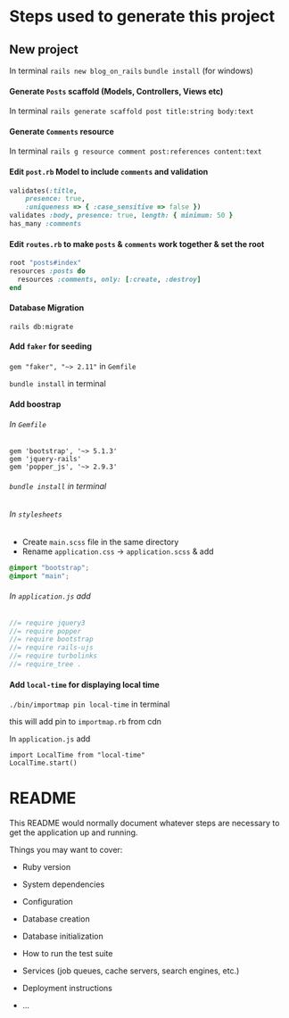 # Steps used to generate this project

## New project

In terminal
`rails new blog_on_rails`
`bundle install` (for windows)

#### Generate `Posts` scaffold (Models, Controllers, Views etc)

In terminal `rails generate scaffold post title:string body:text`

#### Generate `Comments` resource

In terminal `rails g resource comment post:references content:text`

#### Edit `post.rb` Model to include `comments` and validation

```rb
validates(:title,
    presence: true,
    :uniqueness => { :case_sensitive => false })
validates :body, presence: true, length: { minimum: 50 }
has_many :comments
```

#### Edit `routes.rb` to make `posts` & `comments` work together & set the root

```rb
root "posts#index"
resources :posts do
  resources :comments, only: [:create, :destroy]
end
```

#### Database Migration

`rails db:migrate`

#### Add `faker` for seeding

`gem "faker", "~> 2.11"` in `Gemfile`

`bundle install` in terminal

#### Add boostrap

###### In `Gemfile`

```
gem 'bootstrap', '~> 5.1.3'
gem 'jquery-rails'
gem 'popper_js', '~> 2.9.3'
```

###### `bundle install` in terminal

###### In `stylesheets`

- Create `main.scss` file in the same directory
- Rename `application.css` -> `application.scss` & add

```scss
@import "bootstrap";
@import "main";
```

###### In `application.js` add

```js
//= require jquery3
//= require popper
//= require bootstrap
//= require rails-ujs
//= require turbolinks
//= require_tree .
```

#### Add `local-time` for displaying local time

`./bin/importmap pin local-time` in terminal

this will add pin to `importmap.rb` from cdn

In `application.js` add

```
import LocalTime from "local-time"
LocalTime.start()
```

# README

This README would normally document whatever steps are necessary to get the
application up and running.

Things you may want to cover:

- Ruby version

- System dependencies

- Configuration

- Database creation

- Database initialization

- How to run the test suite

- Services (job queues, cache servers, search engines, etc.)

- Deployment instructions

- ...

```

```
